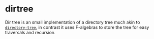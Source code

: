 # dirtree

Dir tree is an small implementation of a directory tree much akin to
[`directory-tree`](http://hackage.haskell.org/package/directory-tree),
in contrast it uses F-algebras to store the tree for easy traversals and
recursion.


